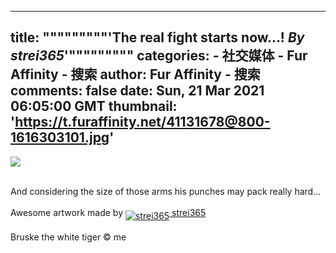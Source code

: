 
---
title: """""""""'The real fight starts now...! _By strei365_'"""""""""
categories: 
    - 社交媒体
    - Fur Affinity - 搜索
author: Fur Affinity - 搜索
comments: false
date: Sun, 21 Mar 2021 06:05:00 GMT
thumbnail: 'https://t.furaffinity.net/41131678@800-1616303101.jpg'
---

<div>   
<a href="https://sfw.furaffinity.net/view/41131678/"><img src="https://t.furaffinity.net/41131678@800-1616303101.jpg" referrerpolicy="no-referrer"></a><br><br><p>And considering the size of those arms his punches may pack really hard...<br>
<br>
Awesome artwork made by <a href="https://sfw.furaffinity.net/user/strei365" class="iconusername"><img src="https://a.furaffinity.net/20210321/strei365.gif" align="middle" title="strei365" alt="strei365" referrerpolicy="no-referrer"> strei365</a><br>
<br>
Bruske the white tiger © me</p>  
</div>
            
